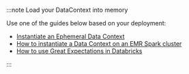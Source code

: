 :::note Load your DataContext into memory

Use one of the guides below based on your deployment:

- [Instantiate an Ephemeral Data Context](/docs/oss/guides/setup/configuring_data_contexts/instantiating_data_contexts/instantiate_data_context)
- [How to instantiate a Data Context on an EMR Spark cluster](../../../deployment_patterns/how_to_instantiate_a_data_context_on_an_emr_spark_cluster.md)
- [How to use Great Expectations in Databricks](../../../tutorials/getting_started/how_to_use_great_expectations_in_databricks.md)

:::
